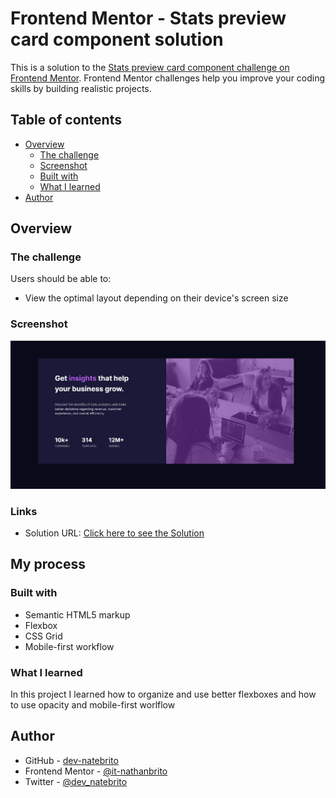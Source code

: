 # Frontend Mentor - Stats preview card component solution

This is a solution to the [Stats preview card component challenge on Frontend Mentor](https://www.frontendmentor.io/challenges/stats-preview-card-component-8JqbgoU62). Frontend Mentor challenges help you improve your coding skills by building realistic projects. 

## Table of contents

- [Overview](#overview)
  - [The challenge](#the-challenge)
  - [Screenshot](#screenshot)
  - [Built with](#built-with)
  - [What I learned](#what-i-learned)
- [Author](#author)


## Overview

### The challenge

Users should be able to:

- View the optimal layout depending on their device's screen size

### Screenshot

![](./screenshot.jpg)


### Links

- Solution URL: [Click here to see the Solution](https://www.frontendmentor.io/solutions/frontendmentorstatspreviewsolution-77zvWwebO)


## My process

### Built with

- Semantic HTML5 markup
- Flexbox
- CSS Grid
- Mobile-first workflow

### What I learned

In this project I learned how to organize and use better flexboxes and how to use opacity and mobile-first worlflow


## Author

- GitHub - [dev-natebrito](https://github.com/dev-natebrito)
- Frontend Mentor - [@it-nathanbrito](https://www.frontendmentor.io/profile/it-nathanbrito)
- Twitter - [@dev_natebrito](https://twitter.com/dev_natebrito)
